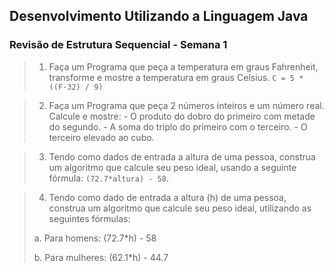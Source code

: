 ## Desenvolvimento Utilizando a Linguagem Java 

### Revisão de Estrutura Sequencial - Semana 1 

> 1. Faça um Programa que peça a temperatura em graus Fahrenheit, transforme e mostre a temperatura em graus Celsius. `C = 5 * ((F-32) / 9)`   

> 2. Faça um Programa que peça 2 números inteiros e um número real. Calcule e mostre:    - O produto do dobro do primeiro com metade do segundo.  - A soma do triplo do primeiro com o terceiro.  - O terceiro elevado ao cubo. 

> 3.   Tendo como dados de entrada a altura de uma pessoa, construa um algoritmo que calcule seu peso ideal, usando a seguinte fórmula: `(72.7*altura) - 58`. 

>4. Tendo como dado de entrada a altura (h) de uma pessoa, construa um algoritmo que calcule seu peso ideal, utilizando as seguintes fórmulas:    
>
>   a.  Para homens: (72.7*h) - 58   
>
>   b.  Para mulheres: (62.1*h) - 44.7


